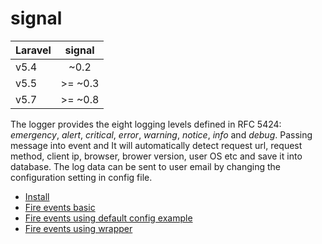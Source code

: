 # signal

| Laravel   | signal |
| ----------|:----------:|
| v5.4      | ~0.2       |
| v5.5      | >= ~0.3    |
| v5.7      | >= ~0.8    |

The logger provides the eight logging levels defined in RFC 5424: _emergency_, _alert_, _critical_, _error_, _warning_, _notice_, _info_ and _debug_. Passing message into event and It will automatically detect request url, request method, client ip, browser, brower version, user OS etc and save it into database. The log data can be sent to user email by changing the configuration setting in config file.

- [Install](https://github.com/consigliere/Signal/wiki/Install)
- [Fire events basic](https://github.com/consigliere/Signal/wiki/Fire-events-basic)
- [Fire events using default config example](https://github.com/consigliere/Signal/wiki/Fire-events-using-default-config-example)
- [Fire events using wrapper](https://github.com/consigliere/Signal/wiki/Fire-events-using-wrapper)
